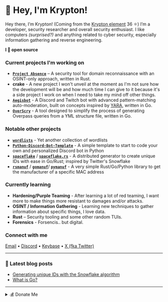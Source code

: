 # 👋 Hey, I'm Krypton!

Hey there, I’m Krypton! (Coming from the [Krypton element](https://en.wikipedia.org/wiki/Krypton) 36 ⚛️) I’m a developer, security researcher and overall security enthusiast. I like computers *(surprised?)* and anything related to cyber security, especially information gathering and reverse engineering.

**I 💜 open source**

### Current projects I'm working on

- **[`Project Absence`](https://github.com/kkrypt0nn/project-absence)** – A security tool for domain reconnaissance with an OSINT-only approach, written in Rust.
- **crake** - A new project I won't unveil at the moment as I'm not sure how the development will be and how much time I can give to it because it's a side project I work on when I need to take my mind off other things.
- **[`Aegisbot`](https://github.com/kkrypt0nn/aegisbot)** - A Discord and Twitch bot with advanced pattern-matching auto-moderation, built on concepts inspired by [YARA](https://virustotal.github.io/yara/), written in Go.
- **[`OverScry`](https://github.com/kkrypt0nn/OverScry)** - A tool designed to simplify the process of generating Overpass queries from a YML structure file, written in Go.

### Notable other projects

- **[`wordlists`](https://github.com/kkrypt0nn/wordlists)** - Yet another collection of wordlists
- **[`Python-Discord-Bot-Template`](https://github.com/kkrypt0nn/Python-Discord-Bot-Template)** - A simple template to start to code your own and personalized Discord bot in Python
- **[`spaceflake`](https://github.com/kkrypt0nn/spaceflake)** / **[`spaceflake.rs`](https://github.com/kkrypt0nn/spaceflake.rs)** - A distributed generator to create unique IDs with ease in Go/Rust; inspired by Twitter's Snowflake
- **[`rsmanuf`](https://github.com/kkrypt0nn/rsmanuf)** / **[`gomanuf`](https://github.com/kkrypt0nn/gomanuf)**/ **[`pymanuf`](https://github.com/kkrypt0nn/pymanuf)** - A very simple Rust/Go/Python library to get the manufacturer of a specific MAC address

### Currently learning

- **Hardening/Purple Teaming** - After learning a lot of red teaming, I want more to make things more resistant to damages and/or attacks.
- **OSINT / Information Gathering** - Learning new techniques to gather information about specific things, I love data.
- **Rust** – Security tooling and some other random TUIs.
- **Forensics** - Forsencis.. but digital.

### Connect with me
[Email](mailto:root@krypton.ninja) • [Discord](https://discord.gg/xj6y5ZaTMr) • [Keybase](https://keybase.io/kkrypt0nn) • [X (fka Twitter)](https://x.com/kkrypt0nn)

<hr>

### 📩 Latest blog posts
<!-- BLOG-POST-LIST:START -->
- [Generating unique IDs with the Snowflake algorithm](https://krypton.ninja/blog/generating-unique-ids-with-the-snowflake-algorithm)
- [What is Go?](https://krypton.ninja/blog/what-is-go)
<!-- BLOG-POST-LIST:END -->

<hr>

<details>
  <summary>💰 Donate Me</summary>

  - GitHub Sponsors: Click [here](https://github.com/sponsors/kkrypt0nn)
  - Buy Me a Coffee: Click [here](https://buymeacoffee.com/kkrypt0nn)
  - Ko-fi: Click [here](https://ko-fi.com/kkrypt0nn)
  - Bitcoin: 31mGvXAhWJbhSwdgx9F2mVPguPRFCYYFwL
  - Ethereum: 0x20257228C9e94A13E4BB9578635c84403cAb6E60
  - Dogecoin: D9hhH53pSe2KXPBvVQLe5G5FTvrmWnjtW4
  - Dash: XiJKVXoeR6nMCnhYQSM3DEHtMdubUjtLeC
  
  If you donate with crypto currency, make sure you send the coins to the address corresponding to the currency. Sending to any other address will cause a loss of the coins and it will be impossible to recover, I am not responsible for an issue like that.
</details>
